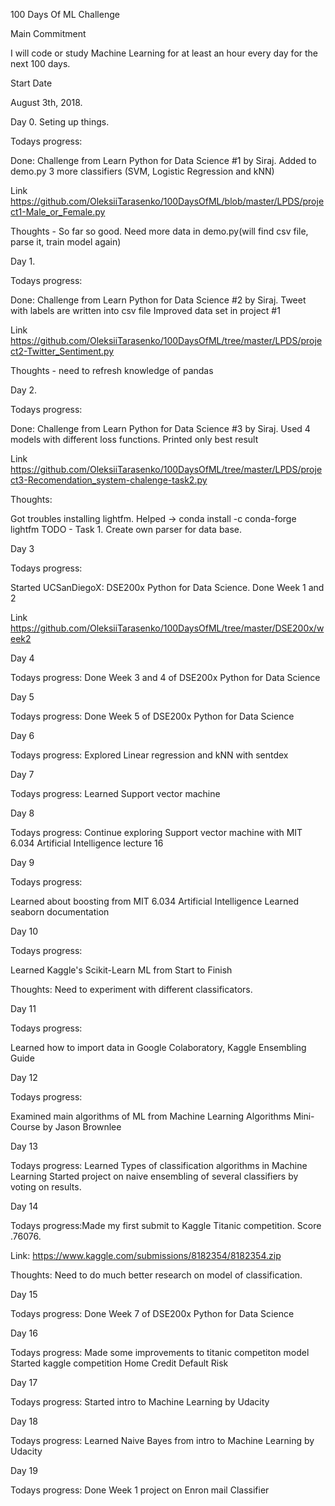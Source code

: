 100 Days Of ML Challenge

Main Commitment

I will code or study Machine Learning for at least an hour every day for the next 100 days.

Start Date

August 3th, 2018.

Day 0. Seting up things.

Todays progress:

Done:
Challenge from Learn Python for Data Science #1 by Siraj.
Added to demo.py 3 more classifiers (SVM, Logistic Regression and kNN)

Link https://github.com/OleksiiTarasenko/100DaysOfML/blob/master/LPDS/project1-Male_or_Female.py  
                   
Thoughts -  So far so good. Need more data in demo.py(will find csv file, parse it, train model again)  

Day 1. 

Todays progress:

Done:
Challenge from Learn Python for Data Science #2 by Siraj.
Tweet with labels are written into csv file
Improved data set in project #1

Link https://github.com/OleksiiTarasenko/100DaysOfML/tree/master/LPDS/project2-Twitter_Sentiment.py

Thoughts - need to refresh knowledge of pandas

Day 2.

Todays progress:

Done: 
Challenge from Learn Python for Data Science #3 by Siraj.
Used 4  models with different loss functions. Printed only best result

Link https://github.com/OleksiiTarasenko/100DaysOfML/tree/master/LPDS/project3-Recomendation_system-chalenge-task2.py

Thoughts:

 Got troubles installing lightfm. Helped -> conda install -c conda-forge lightfm
 TODO - Task 1. Create own parser for data base.

 Day 3

 Todays progress:

 Started UCSanDiegoX: DSE200x Python for Data Science. Done Week 1 and 2

 Link 
https://github.com/OleksiiTarasenko/100DaysOfML/tree/master/DSE200x/week2

 Day 4

 Todays progress:
 Done Week 3 and 4 of DSE200x Python for Data Science


 Day 5

 Todays progress:
 Done Week 5 of DSE200x Python for Data Science

 Day 6

 Todays progress:
 Explored Linear regression and kNN with sentdex

 Day 7

 Todays progress:
 Learned Support vector machine

 Day 8

 Todays progress:
 Continue exploring Support vector machine with MIT 6.034 Artificial Intelligence lecture 16

 Day 9

 Todays progress:

 Learned about boosting from MIT 6.034 Artificial Intelligence
 Learned seaborn documentation

 Day 10

 Todays progress:

 Learned Kaggle's Scikit-Learn ML from Start to Finish

Thoughts: Need to experiment with different classificators.

Day 11

Todays progress:

Learned  how to import data in Google Colaboratory, Kaggle Ensembling Guide


Day 12

Todays progress:

Examined main algorithms of ML from Machine Learning Algorithms Mini-Course by Jason Brownlee

Day 13

Todays progress: Learned Types of classification algorithms in Machine Learning
Started project on naive ensembling of several classifiers by voting on results.


Day 14

Todays progress:Made my first submit to Kaggle Titanic competition. Score .76076.

Link: https://www.kaggle.com/submissions/8182354/8182354.zip

Thoughts: Need to do much better research on model of classification.

Day 15

Todays progress:
Done Week 7 of DSE200x Python for Data Science


Day 16

Todays progress:
Made some improvements to titanic competiton model
Started kaggle competition Home Credit Default Risk

Day 17

Todays progress: Started intro to Machine Learning by Udacity

Day 18

Todays progress: Learned Naive Bayes from intro to Machine Learning by Udacity

Day 19 

Todays progress: Done Week 1 project on Enron mail Classifier
